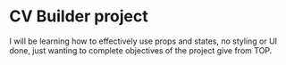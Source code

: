 # CV Builder project

I will be learning how to effectively use props and states, no styling or UI done, just wanting to complete objectives of the project give from TOP.
